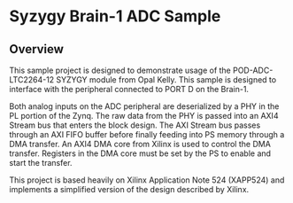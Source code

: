 # Syzygy Brain-1 ADC Sample

## Overview

This sample project is designed to demonstrate usage of the POD-ADC-LTC2264-12
SYZYGY module from Opal Kelly. This sample is designed to interface with the
peripheral connected to PORT D on the Brain-1.

Both analog inputs on the ADC peripheral are deserialized by a PHY in the PL
portion of the Zynq. The raw data from the PHY is passed into an AXI4 Stream
bus that enters the block design. The AXI Stream bus passes through an AXI
FIFO buffer before finally feeding into PS memory through a DMA transfer.
An AXI4 DMA core from Xilinx is used to control the DMA transfer. Registers
in the DMA core must be set by the PS to enable and start the transfer.

This project is based heavily on Xilinx Application Note 524 (XAPP524) and
implements a simplified version of the design described by Xilinx.
